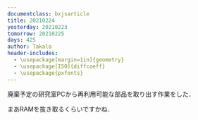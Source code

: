 ```yaml
---
documentclass: bxjsarticle
title: 20210224
yesterday: 20210223
tomorrow: 20210225
days: 425
author: Takala
header-includes:
  - \usepackage[margin=1in]{geometry}
  - \usepackage[ISO]{diffcoeff}
  - \usepackage{pxfonts}
---
```



廃棄予定の研究室PCから再利用可能な部品を取り出す作業をした．


まあRAMを抜き取るくらいですかね．